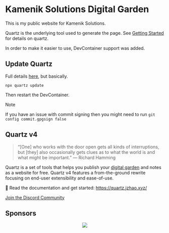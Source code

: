 # Kamenik Solutions Digital Garden

This is my public website for Kamenik Solutions.

Quartz is the underlying tool used to generate the page.  See [Getting Started](https://quartz.jzhao.xyz/#-get-started) for details on quartz.

In order to make it easier to use, DevContainer support was added.

## Update Quartz

Full details [here](https://quartz.jzhao.xyz/upgrading), but basically.

`npx quartz update`

Then restart the DevContainer.

> [!NOTE]
> If you have an issue with commit signing then you might need to run
> `git config commit.gpgsign false`

## Quartz v4

> “[One] who works with the door open gets all kinds of interruptions, but [they] also occasionally gets clues as to what the world is and what might be important.” — Richard Hamming

Quartz is a set of tools that helps you publish your [digital garden](https://jzhao.xyz/posts/networked-thought) and notes as a website for free.
Quartz v4 features a from-the-ground rewrite focusing on end-user extensibility and ease-of-use.

🔗 Read the documentation and get started: https://quartz.jzhao.xyz/

[Join the Discord Community](https://discord.gg/cRFFHYye7t)

## Sponsors

<p align="center">
  <a href="https://github.com/sponsors/jackyzha0">
    <img src="https://cdn.jsdelivr.net/gh/jackyzha0/jackyzha0/sponsorkit/sponsors.svg" />
  </a>
</p>
